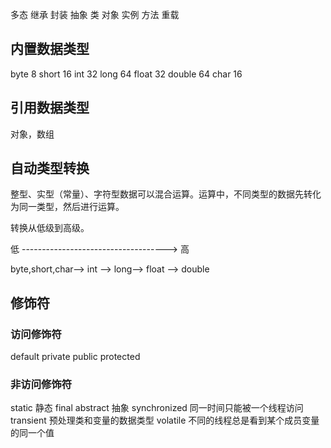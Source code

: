 多态
继承
封装
抽象
类
对象
实例
方法
重载

## 内置数据类型
byte    8
short   16
int     32
long    64
float   32
double  64
char    16

## 引用数据类型
对象，数组

## 自动类型转换
整型、实型（常量）、字符型数据可以混合运算。运算中，不同类型的数据先转化为同一类型，然后进行运算。

转换从低级到高级。

低  ------------------------------------>  高

byte,short,char—> int —> long—> float —> double 

## 修饰符
### 访问修饰符
default
private
public
protected
### 非访问修饰符
static          静态
final
abstract        抽象
synchronized    同一时间只能被一个线程访问
transient       预处理类和变量的数据类型
volatile        不同的线程总是看到某个成员变量的同一个值